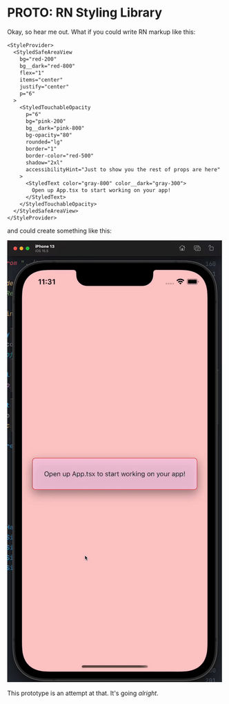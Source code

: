 # PROTO: RN Styling Library

Okay, so hear me out. What if you could write RN markup like this:

```tsx
<StyleProvider>
  <StyledSafeAreaView
    bg="red-200"
    bg__dark="red-800"
    flex="1"
    items="center"
    justify="center"
    p="6"
  >
    <StyledTouchableOpacity
      p="6"
      bg="pink-200"
      bg__dark="pink-800"
      bg-opacity="80"
      rounded="lg"
      border="1"
      border-color="red-500"
      shadow="2xl"
      accessibilityHint="Just to show you the rest of props are here"
    >
      <StyledText color="gray-800" color__dark="gray-300">
        Open up App.tsx to start working on your app!
      </StyledText>
    </StyledTouchableOpacity>
  </StyledSafeAreaView>
</StyleProvider>
```

and could create something like this: 

![Sample usage](./docs/sample.gif)

This prototype is an attempt at that. It's going _alright_.
